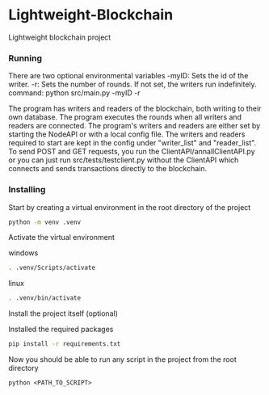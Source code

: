 # Lightweight-Blockchain

Lightweight blockchain project

### Running

There are two optional environmental variables
-myID: Sets the id of the writer.
-r: Sets the number of rounds. If not set, the writers run indefinitely.
command:
python src/main.py -myID <id> -r <number of rounds>

The program has writers and readers of the blockchain, both writing to their own database.
The program executes the rounds when all writers and readers are connected.
The program's writers and readers are either set by starting the NodeAPI or with a local config file.
The writers and readers required to start are kept in the config under "writer_list" and "reader_list".
To send POST and GET requests, you run the ClientAPI/annallClientAPI.py or you can just run src/tests/testclient.py <port no.> without the ClientAPI which connects and sends transactions directly to the blockchain.

### Installing

Start by creating a virtual environment in the root directory of the project

```bash
python -m venv .venv
```

Activate the virtual environment

windows

```bash
. .venv/Scripts/activate
```

linux

```bash
. .venv/bin/activate
```

Install the project itself (optional)

Installed the required packages

```bash
pip install -r requirements.txt
```

Now you should be able to run any script in the project from the root directory

```
python <PATH_TO_SCRIPT>
```
